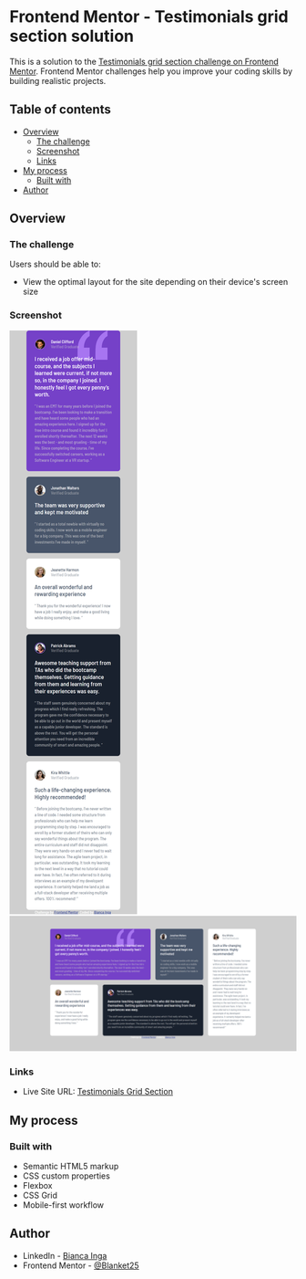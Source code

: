 # Frontend Mentor - Testimonials grid section solution

This is a solution to the [Testimonials grid section challenge on Frontend Mentor](https://www.frontendmentor.io/challenges/testimonials-grid-section-Nnw6J7Un7). Frontend Mentor challenges help you improve your coding skills by building realistic projects.

## Table of contents

- [Overview](#overview)
  - [The challenge](#the-challenge)
  - [Screenshot](#screenshot)
  - [Links](#links)
- [My process](#my-process)
  - [Built with](#built-with)
- [Author](#author)

## Overview

### The challenge

Users should be able to:

- View the optimal layout for the site depending on their device's screen size

### Screenshot

![](images/mobile.png)
![](images/desktop.png)

### Links

- Live Site URL: [Testimonials Grid Section]()

## My process

### Built with

- Semantic HTML5 markup
- CSS custom properties
- Flexbox
- CSS Grid
- Mobile-first workflow

## Author

- LinkedIn - [Bianca Inga](https://www.linkedin.com/in/biancainga/)
- Frontend Mentor - [@Blanket25](https://www.frontendmentor.io/profile/Blanket25)
